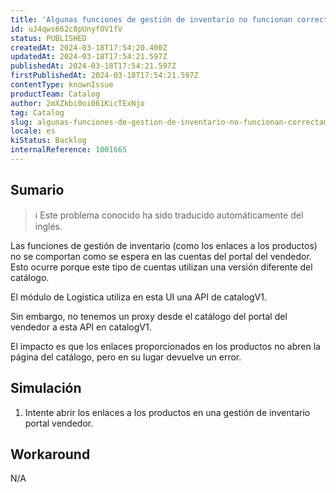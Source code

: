 ```yaml
---
title: 'Algunas funciones de gestión de inventario no funcionan correctamente en las cuentas del portal del vendedor'
id: uJ4qws662c8pUnyfOV1fV
status: PUBLISHED
createdAt: 2024-03-18T17:54:20.400Z
updatedAt: 2024-03-18T17:54:21.597Z
publishedAt: 2024-03-18T17:54:21.597Z
firstPublishedAt: 2024-03-18T17:54:21.597Z
contentType: knownIssue
productTeam: Catalog
author: 2mXZkbi0oi061KicTExNjo
tag: Catalog
slug: algunas-funciones-de-gestion-de-inventario-no-funcionan-correctamente-en-las-cuentas-del-portal-del-vendedor
locale: es
kiStatus: Backlog
internalReference: 1001665
---
```


## Sumario

>ℹ️ Este problema conocido ha sido traducido automáticamente del inglés.


Las funciones de gestión de inventario (como los enlaces a los productos) no se comportan como se espera en las cuentas del portal del vendedor. Esto ocurre porque este tipo de cuentas utilizan una versión diferente del catálogo.

El módulo de Logística utiliza en esta UI una API de catalogV1.

Sin embargo, no tenemos un proxy desde el catálogo del portal del vendedor a esta API en catalogV1.

El impacto es que los enlaces proporcionados en los productos no abren la página del catálogo, pero en su lugar devuelve un error.


##

## Simulación



1. Intente abrir los enlaces a los productos en una gestión de inventario portal vendedor.



## Workaround


N/A





